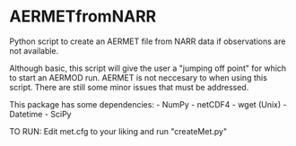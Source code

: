 # AERMETfromNARR
Python script to create an AERMET file from NARR data if observations are not available.

Although basic, this script will give the user a "jumping off point" for which to start an AERMOD run. AERMET is not neccesary to when using this script. There are still some minor issues that must be addressed.

This package has some dependencies:
     - NumPy
     - netCDF4
     - wget (Unix)
     - Datetime
     - SciPy

TO RUN: Edit met.cfg to your liking and run "createMet.py"